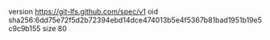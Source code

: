 version https://git-lfs.github.com/spec/v1
oid sha256:6dd75e72f5d2b72394ebd14dce474013b5e4f5367b81bad1951b19e5c9c9b155
size 80
